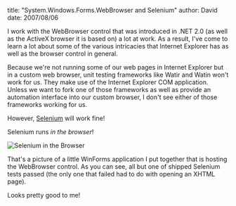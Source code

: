 
title: "System.Windows.Forms.WebBrowser and Selenium"
author: David
date: 2007/08/06

I work with the WebBrowser control that was introduced in .NET 2.0 (as well as the ActiveX browser it is based on) a lot at work. As a result, I've come to learn a lot about some of the various intricacies that Internet Explorer has as well as the browser control in general. 

Because we're not running some of our web pages in Internet Explorer but in a custom web browser, unit testing frameworks like Watir and Watin won't work for us. They make use of the Internet Explorer COM application. Unless we want to fork one of those frameworks as well as provide an automation interface into our custom browser, I don't see either of those frameworks working for us. 

However, [Selenium](http://www.openqa.org/selenium/) will work fine! 

Selenium runs *in the browser*! 

![Selenium in the Browser](http://www.mohundro.com/blog/content/binary/WindowsLiveWriter/System.Windows.For.WebBrowserandSelenium_C2DD/image.png)

That's a picture of a little WinForms application I put together that is hosting the WebBrowser control. As you can see, all but one of shipped Selenium tests passed (the only one that failed had to do with opening an XHTML page).

Looks pretty good to me!
